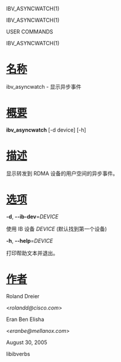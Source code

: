   IBV\_ASYNCWATCH(1)  

IBV\_ASYNCWATCH(1)

USER COMMANDS

IBV\_ASYNCWATCH(1)

[名称](#__u540D___u79F0_)
=======================

ibv\_asyncwatch - 显示异步事件

[概要](#__u6982___u8981_)
=======================

**ibv\_asyncwatch** \[-d device\] \[-h\]

[描述](#__u63CF___u8FF0_)
=======================

显示转发到 RDMA 设备的用户空间的异步事件。

[选项](#__u9009___u9879_)
=======================

**\-d**, **\--ib-dev**\=_DEVICE_

使用 IB 设备 _DEVICE_ (默认找到第一个设备)

**\-h**, **\--help**\=_DEVICE_

打印帮助文本并退出。

[作者](#__u4F5C___u8005_)
=======================

Roland Dreier

<_rolandd@cisco.com_\>

Eran Ben Elisha

<_eranbe@mellanox.com_\>

August 30, 2005

libibverbs